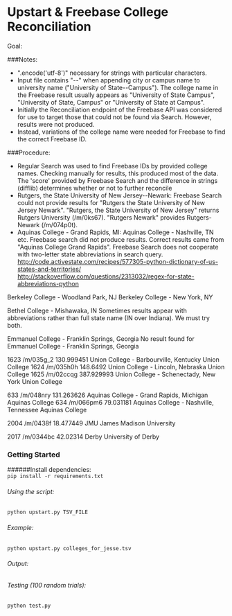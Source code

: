 Upstart & Freebase College Reconciliation
=========================================

Goal:

###Notes:
* ".encode('utf-8')" necessary for strings with particular characters.
* Input file contains "--" when appending city or campus name to university name ("University of State--Campus"). The college name in the Freebase result usually appears as "University of State Campus", "University of State, Campus" or "University of State at Campus".
* Initially the Reconciliation endpoint of the Freebase API was considered for use to target those that could not be found via Search. However, results were not produced.
* Instead, variations of the college name were needed for Freebase to find the correct Freebase ID.

###Procedure:
* Regular Search was used to find Freebase IDs by provided college names. Checking manually for results, this produced most of the data. The 'score' provided by Freebase Search and the difference in strings (difflib) determines whether or not to further reconcile
* Rutgers, the State University of New Jersey--Newark:
Freebase Search could not provide results for "Rutgers the State University of New Jersey Newark". "Rutgers, the State University of New Jersey" returns Rutgers University (/m/0ks67). "Rutgers Newark" provides Rutgers-Newark (/m/074p0t).
* Aquinas College - Grand Rapids, MI:
Aquinas College - Nashville, TN
etc.
Freebase search did not produce results. Correct results came from "Aquinas College Grand Rapids". Freebase Search does not cooperate with two-letter state abbreviations in search query.
http://code.activestate.com/recipes/577305-python-dictionary-of-us-states-and-territories/
http://stackoverflow.com/questions/2313032/regex-for-state-abbreviations-python

Berkeley College - Woodland Park, NJ
Berkeley College - New York, NY 

Bethel College - Mishawaka, IN
Sometimes results appear with abbreviations rather than full state name (IN over Indiana). We must try both.

Emmanuel College - Franklin Springs, Georgia  No result found for Emmanuel College - Franklin Springs, Georgia

1623  /m/035g_2 130.999451  Union College - Barbourville, Kentucky  Union College
1624  /m/035h0h 148.6492  Union College - Lincoln, Nebraska Union College
1625  /m/02ccqg 387.929993  Union College - Schenectady, New York Union College

633 /m/048nry 131.263626  Aquinas College - Grand Rapids, Michigan  Aquinas College
634 /m/066pm6 79.031181 Aquinas College - Nashville, Tennessee  Aquinas College

2004  /m/0438f  18.477449 JMU James Madison University

2017  /m/0344bc 42.02314  Derby University of Derby


### Getting Started
######Install dependencies:  
`pip install -r requirements.txt`

###### Using the script:  
`python upstart.py TSV_FILE`

###### Example:  
`python upstart.py colleges_for_jesse.tsv`

###### Output:  


###### Testing (100 random trials):  
`python test.py`